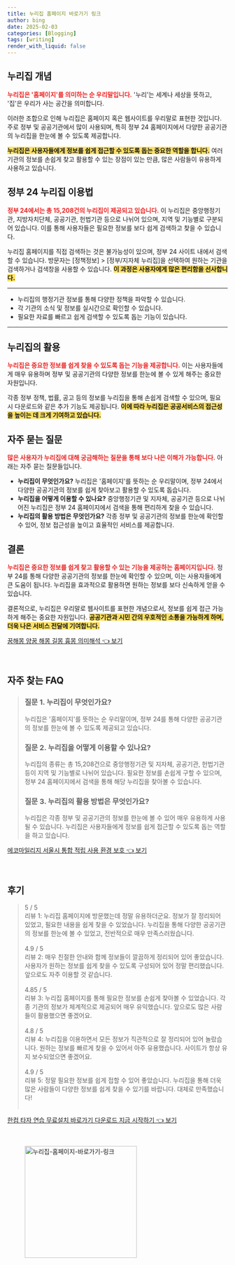 ```yaml
---
title: 누리집 홈페이지 바로가기 링크
author: bing
date: 2025-02-03
categories: [Blogging]
tags: [writing]
render_with_liquid: false
---
```



<h2 id='누리집 개념'>누리집 개념</h2>

<p><b><span style="color: #ee2323;">누리집은 '홈페이지'를 의미하는 순 우리말입니다.</span></b> '누리'는 세계나 세상을 뜻하고, '집'은 우리가 사는 공간을 의미합니다.</p>

<p>이러한 조합으로 인해 누리집은 홈페이지 혹은 웹사이트를 우리말로 표현한 것입니다. 주로 정부 및 공공기관에서 많이 사용되며, 특히 정부 24 홈페이지에서 다양한 공공기관의 누리집을 한눈에 볼 수 있도록 제공합니다.</p>

<p><b><span style="background-color: #ffe066;">누리집은 사용자들에게 정보를 쉽게 접근할 수 있도록 돕는 중요한 역할을 합니다.</span></b> 여러 기관의 정보를 손쉽게 찾고 활용할 수 있는 장점이 있는 만큼, 많은 사람들이 유용하게 사용하고 있습니다.</p>

<h2 id='정부 24 누리집 이용법'>정부 24 누리집 이용법</h2>

<p><b><span style="color: #ee2323;">정부 24에서는 총 15,208건의 누리집이 제공되고 있습니다.</span></b> 이 누리집은 중앙행정기관, 지방자치단체, 공공기관, 헌법기관 등으로 나뉘어 있으며, 지역 및 기능별로 구분되어 있습니다. 이를 통해 사용자들은 필요한 정보를 보다 쉽게 검색하고 찾을 수 있습니다.</p>

<p>누리집 홈페이지를 직접 검색하는 것은 불가능성이 있으며, 정부 24 사이트 내에서 검색할 수 있습니다. 방문자는 [정책정보] > [정부/지자체 누리집]을 선택하여 원하는 기관을 검색하거나 검색창을 사용할 수 있습니다. <b><span style="background-color: #ffe066;">이 과정은 사용자에게 많은 편리함을 선사합니다.</span></b></p>

<hr />

<ul>
    <li>누리집의 행정기관 정보를 통해 다양한 정책을 파악할 수 있습니다.</li>
    <li>각 기관의 소식 및 정보를 실시간으로 확인할 수 있습니다.</li>
    <li>필요한 자료를 빠르고 쉽게 검색할 수 있도록 돕는 기능이 있습니다.</li>
</ul>

<hr />

<h2 id='누리집의 활용'>누리집의 활용</h2>

<p><b><span style="color: #ee2323;">누리집은 중요한 정보를 쉽게 찾을 수 있도록 돕는 기능을 제공합니다.</span></b> 이는 사용자들에게 매우 유용하며 정부 및 공공기관의 다양한 정보를 한눈에 볼 수 있게 해주는 중요한 자원입니다.</p>

<p>각종 정부 정책, 법률, 공고 등의 정보를 누리집을 통해 손쉽게 검색할 수 있으며, 필요 시 다운로드와 같은 추가 기능도 제공됩니다. <b><span style="background-color: #ffe066;">이에 따라 누리집은 공공서비스의 접근성을 높이는 데 크게 기여하고 있습니다.</span></b></p>

<h2 id='자주 묻는 질문'>자주 묻는 질문</h2>

<p><b><span style="color: #ee2323;">많은 사용자가 누리집에 대해 궁금해하는 질문을 통해 보다 나은 이해가 가능합니다.</span></b> 아래는 자주 묻는 질문들입니다.</p>

<ul>
    <li><b>누리집이 무엇인가요?</b> 누리집은 '홈페이지'를 뜻하는 순 우리말이며, 정부 24에서 다양한 공공기관의 정보를 쉽게 찾아보고 활용할 수 있도록 돕습니다.</li>
    <li><b>누리집을 어떻게 이용할 수 있나요?</b> 중앙행정기관 및 지자체, 공공기관 등으로 나뉘어진 누리집은 정부 24 홈페이지에서 검색을 통해 편리하게 찾을 수 있습니다.</li>
    <li><b>누리집의 활용 방법은 무엇인가요?</b> 각종 정부 및 공공기관의 정보를 한눈에 확인할 수 있어, 정보 접근성을 높이고 효율적인 서비스를 제공합니다.</li>
</ul>

<h2 id='결론'>결론</h2>

<p><b><span style="color: #ee2323;">누리집은 중요한 정보를 쉽게 찾고 활용할 수 있는 기능을 제공하는 홈페이지입니다.</span></b> 정부 24를 통해 다양한 공공기관의 정보를 한눈에 확인할 수 있으며, 이는 사용자들에게 큰 도움이 됩니다. 누리집을 효과적으로 활용하면 원하는 정보를 보다 신속하게 얻을 수 있습니다.</p>

<p>결론적으로, 누리집은 우리말로 웹사이트를 표현한 개념으로서, 정보를 쉽게 접근 가능하게 해주는 중요한 자원입니다. <b><span style="background-color: #ffe066;">공공기관과 시민 간의 우호적인 소통을 가능하게 하며, 더욱 나은 서비스 전달에 기여합니다.</span></b></p>


<p><a class="click-button" title="꿈해몽 양꿈 해몽 길몽 흉몽 의미해석" href="https://aptwhite.github.io/posts/%EA%BF%88%ED%95%B4%EB%AA%BD-%EC%96%91%EA%BF%88-%ED%95%B4%EB%AA%BD-%EA%B8%B8%EB%AA%BD-%ED%9D%89%EB%AA%BD-%EC%9D%98%EB%AF%B8%ED%95%B4%EC%84%9D/" rel="dofollow">꿈해몽 양꿈 해몽 길몽 흉몽 의미해석 👈 보기</a></p><br>
<h2 id='자주_찾는_FAQ'>자주 찾는 FAQ</h2>
<div itemscope="" itemtype="https://schema.org/FAQPage"> 
<blockquote> 
<div itemscope="" itemprop="mainEntity" itemtype="https://schema.org/Question"> 
<h3 itemprop="name">질문 1. 누리집이 무엇인가요?</h3> 
<div itemscope="" itemprop="acceptedAnswer" itemtype="https://schema.org/Answer"> 
<span itemprop="text"> 
<p>누리집은 '홈페이지'를 뜻하는 순 우리말이며, 정부 24를 통해 다양한 공공기관의 정보를 한눈에 볼 수 있도록 제공되고 있습니다.</p> 
</span> 
</div> 
</div> 
<div itemscope="" itemprop="mainEntity" itemtype="https://schema.org/Question"> 
<h3 itemprop="name">질문 2. 누리집을 어떻게 이용할 수 있나요?</h3> 
<div itemscope="" itemprop="acceptedAnswer" itemtype="https://schema.org/Answer"> 
<span itemprop="text"> 
<p>누리집의 종류는 총 15,208건으로 중앙행정기관 및 지자체, 공공기관, 헌법기관 등이 지역 및 기능별로 나뉘어 있습니다. 필요한 정보를 손쉽게 구할 수 있으며, 정부 24 홈페이지에서 검색을 통해 해당 누리집을 찾아볼 수 있습니다.</p> 
</span> 
</div> 
</div> 
<div itemscope="" itemprop="mainEntity" itemtype="https://schema.org/Question"> 
<h3 itemprop="name">질문 3. 누리집의 활용 방법은 무엇인가요?</h3> 
<div itemscope="" itemprop="acceptedAnswer" itemtype="https://schema.org/Answer"> 
<span itemprop="text"> 
<p>누리집은 각종 정부 및 공공기관의 정보를 한눈에 볼 수 있어 매우 유용하게 사용될 수 있습니다. 누리집은 사용자들에게 정보를 쉽게 접근할 수 있도록 돕는 역할을 하고 있습니다.</p> 
</span> 
</div> 
</div> 
</blockquote> 
</div>
<p><a class="click-button" title="에코마일리지 서울시 통합 적립 사용 환경 보호" href="https://aptwhite.github.io/posts/%EC%97%90%EC%BD%94%EB%A7%88%EC%9D%BC%EB%A6%AC%EC%A7%80-%EC%84%9C%EC%9A%B8%EC%8B%9C-%ED%86%B5%ED%95%A9-%EC%A0%81%EB%A6%BD-%EC%82%AC%EC%9A%A9-%ED%99%98%EA%B2%BD-%EB%B3%B4%ED%98%B8/" rel="dofollow">에코마일리지 서울시 통합 적립 사용 환경 보호 👈 보기</a></p><br>
<h2 id='후기'>후기</h2>
<div itemscope itemtype="https://schema.org/Product">
  <blockquote>
  <div itemprop="review" itemscope itemtype="https://schema.org/Review">
      <div itemprop="reviewRating" itemscope itemtype="https://schema.org/Rating"> <span itemprop="ratingValue">5</span> / <span itemprop="bestRating">5</span> </div>
      <span itemprop="reviewBody">리뷰 1: 누리집 홈페이지에 방문했는데 정말 유용하더군요. 정보가 잘 정리되어 있었고, 필요한 내용을 쉽게 찾을 수 있었습니다. 누리집을 통해 다양한 공공기관의 정보를 한눈에 볼 수 있었고, 전반적으로 매우 만족스러웠습니다.</span>
  </div>
  <br>
  <div itemprop="review" itemscope itemtype="https://schema.org/Review">
      <div itemprop="reviewRating" itemscope itemtype="https://schema.org/Rating"> <span itemprop="ratingValue">4.9</span> / <span itemprop="bestRating">5</span> </div>
      <span itemprop="reviewBody">리뷰 2: 매우 친절한 안내와 함께 정보들이 깔끔하게 정리되어 있어 좋았습니다. 사용자가 원하는 정보를 쉽게 찾을 수 있도록 구성되어 있어 정말 편리했습니다. 앞으로도 자주 이용할 것 같습니다.</span>
  </div>
  <br>
  <div itemprop="review" itemscope itemtype="https://schema.org/Review">
      <div itemprop="reviewRating" itemscope itemtype="https://schema.org/Rating"> <span itemprop="ratingValue">4.85</span> / <span itemprop="bestRating">5</span> </div>
      <span itemprop="reviewBody">리뷰 3: 누리집 홈페이지를 통해 필요한 정보를 손쉽게 찾아볼 수 있었습니다. 각종 기관의 정보가 체계적으로 제공되어 매우 유익했습니다. 앞으로도 많은 사람들이 활용했으면 좋겠어요.</span>
  </div>
  <br>
  <div itemprop="review" itemscope itemtype="https://schema.org/Review">
      <div itemprop="reviewRating" itemscope itemtype="https://schema.org/Rating"> <span itemprop="ratingValue">4.8</span> / <span itemprop="bestRating">5</span> </div>
      <span itemprop="reviewBody">리뷰 4: 누리집을 이용하면서 모든 정보가 직관적으로 잘 정리되어 있어 놀랐습니다. 원하는 정보를 빠르게 찾을 수 있어서 아주 유용했습니다. 사이트가 항상 유지 보수되었으면 좋겠어요.</span>
  </div>
  <br>
  <div itemprop="review" itemscope itemtype="https://schema.org/Review">
      <div itemprop="reviewRating" itemscope itemtype="https://schema.org/Rating"> <span itemprop="ratingValue">4.9</span> / <span itemprop="bestRating">5</span> </div>
      <span itemprop="reviewBody">리뷰 5: 정말 필요한 정보를 쉽게 접할 수 있어 좋았습니다. 누리집을 통해 더욱 많은 사람들이 다양한 정보를 쉽게 찾을 수 있기를 바랍니다. 대체로 만족했습니다!</span>
  </div>
  <br>
  </blockquote>
</div>
<p><a class="click-button" title="한컴 타자 연습 무료설치 바로가기 다운로드 지금 시작하기" href="https://aptwhite.github.io/posts/%ED%95%9C%EC%BB%B4-%ED%83%80%EC%9E%90-%EC%97%B0%EC%8A%B5-%EB%AC%B4%EB%A3%8C%EC%84%A4%EC%B9%98-%EB%B0%94%EB%A1%9C%EA%B0%80%EA%B8%B0-%EB%8B%A4%EC%9A%B4%EB%A1%9C%EB%93%9C-%EC%A7%80%EA%B8%88-%EC%8B%9C%EC%9E%91%ED%95%98%EA%B8%B0/" rel="dofollow">한컴 타자 연습 무료설치 바로가기 다운로드 지금 시작하기 👈 보기</a></p><br>
<figure class="image"><img src="https://aptwhite.github.io/assets/img/thumbnail/누리집-홈페이지-바로가기-링크.webp" alt="누리집-홈페이지-바로가기-링크" width="256" height="256"></figure>